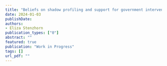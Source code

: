 ```yaml
---
title: "Beliefs on shadow profiling and support for government intervention"
date: 2024-01-03
publishDate: 
authors:
- Eliza Stenzhorn
publication_types: ["0"]
abstract: ""
featured: true
publication: "Work in Progress"
tags: []
url_pdf: ""
---
```


